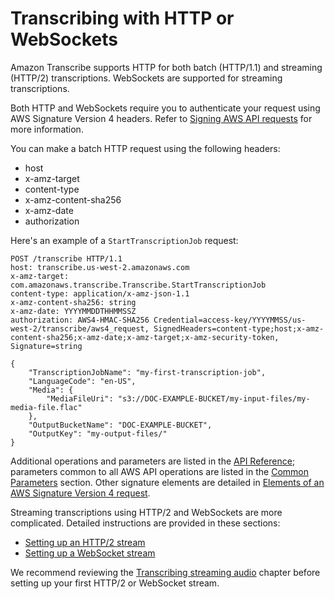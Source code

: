 # Transcribing with HTTP or WebSockets<a name="getting-started-http-websocket"></a>

Amazon Transcribe supports HTTP for both batch \(HTTP/1\.1\) and streaming \(HTTP/2\) transcriptions\. WebSockets are supported for streaming transcriptions\.

Both HTTP and WebSockets require you to authenticate your request using AWS Signature Version 4 headers\. Refer to [Signing AWS API requests](https://docs.aws.amazon.com/general/latest/gr/signing_aws_api_requests.html) for more information\.

You can make a batch HTTP request using the following headers:
+ host
+ x\-amz\-target
+ content\-type
+ x\-amz\-content\-sha256
+ x\-amz\-date
+ authorization

Here's an example of a `StartTranscriptionJob` request:

```
POST /transcribe HTTP/1.1 
host: transcribe.us-west-2.amazonaws.com
x-amz-target: com.amazonaws.transcribe.Transcribe.StartTranscriptionJob 
content-type: application/x-amz-json-1.1
x-amz-content-sha256: string
x-amz-date: YYYYMMDDTHHMMSSZ
authorization: AWS4-HMAC-SHA256 Credential=access-key/YYYYMMSS/us-west-2/transcribe/aws4_request, SignedHeaders=content-type;host;x-amz-content-sha256;x-amz-date;x-amz-target;x-amz-security-token, Signature=string

{
    "TranscriptionJobName": "my-first-transcription-job",
    "LanguageCode": "en-US",
    "Media": {
        "MediaFileUri": "s3://DOC-EXAMPLE-BUCKET/my-input-files/my-media-file.flac"
    },
    "OutputBucketName": "DOC-EXAMPLE-BUCKET",
    "OutputKey": "my-output-files/" 
}
```

Additional operations and parameters are listed in the [API Reference](https://docs.aws.amazon.com/transcribe/latest/APIReference/API_Reference.html); parameters common to all AWS API operations are listed in the [Common Parameters](https://docs.aws.amazon.com/transcribe/latest/APIReference/CommonParameters.html) section\. Other signature elements are detailed in [Elements of an AWS Signature Version 4 request](https://docs.aws.amazon.com/general/latest/gr/sigv4_elements.html)\.

Streaming transcriptions using HTTP/2 and WebSockets are more complicated\. Detailed instructions are provided in these sections:
+ [Setting up an HTTP/2 stream](streaming-http2.md)
+ [Setting up a WebSocket stream](streaming-websocket.md)

We recommend reviewing the [Transcribing streaming audio](streaming.md) chapter before setting up your first HTTP/2 or WebSocket stream\.